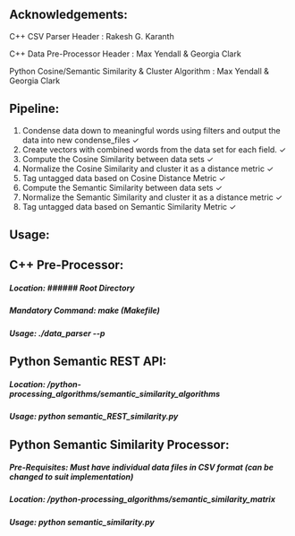 
Acknowledgements:
------
C++ CSV Parser Header               : Rakesh G. Karanth

C++ Data Pre-Processor Header       : Max Yendall & Georgia Clark

Python Cosine/Semantic Similarity & Cluster Algorithm           : Max Yendall & Georgia Clark


Pipeline:
------
1. Condense data down to meaningful words using filters and output the data into new condense_files ✓
2. Create vectors with combined words from the data set for each field. ✓
3. Compute the Cosine Similarity between data sets ✓
4. Normalize the Cosine Similarity and cluster it as a distance metric ✓
5. Tag untagged data based on Cosine Distance Metric ✓
6. Compute the Semantic Similarity between data sets ✓
7. Normalize the Semantic Similarity and cluster it as a distance metric ✓
8. Tag untagged data based on Semantic Similarity Metric ✓

Usage:
------
## C++ Pre-Processor:

##### Location: ###### Root Directory
##### Mandatory Command:  make (Makefile)
##### Usage:              ./data_parser --p

## Python Semantic REST API:

##### Location:           /python-processing_algorithms/semantic_similarity_algorithms
##### Usage:              python semantic_REST_similarity.py

## Python Semantic Similarity Processor:

##### Pre-Requisites:     Must have individual data files in CSV format (can be changed to suit implementation)
##### Location:           /python-processing_algorithms/semantic_similarity_matrix
##### Usage:              python semantic_similarity.py


